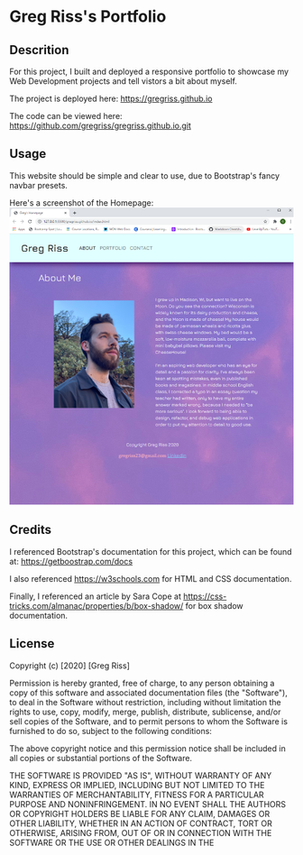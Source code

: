 # Greg Riss's Portfolio

## Descrition

For this project, I built and deployed a responsive portfolio to showcase my Web Development projects and tell vistors a bit about myself. 

The project is deployed here: https://gregriss.github.io

The code can be viewed here: https://github.com/gregriss/gregriss.github.io.git

## Usage

This website should be simple and clear to use, due to Bootstrap's fancy navbar presets.

Here's a screenshot of the Homepage:
![Greg's Homepage](assets/images/homepage-screenshot.png)

## Credits

I referenced Bootstrap's documentation for this project, which can be found at:
https://getboostrap.com/docs

I also referenced https://w3schools.com for HTML and CSS documentation.

Finally, I referenced an article by Sara Cope at https://css-tricks.com/almanac/properties/b/box-shadow/ for box shadow documentation.

## License

Copyright (c) [2020] [Greg Riss]

Permission is hereby granted, free of charge, to any person obtaining a copy
of this software and associated documentation files (the "Software"), to deal
in the Software without restriction, including without limitation the rights
to use, copy, modify, merge, publish, distribute, sublicense, and/or sell
copies of the Software, and to permit persons to whom the Software is
furnished to do so, subject to the following conditions:

The above copyright notice and this permission notice shall be included in all
copies or substantial portions of the Software.

THE SOFTWARE IS PROVIDED "AS IS", WITHOUT WARRANTY OF ANY KIND, EXPRESS OR
IMPLIED, INCLUDING BUT NOT LIMITED TO THE WARRANTIES OF MERCHANTABILITY,
FITNESS FOR A PARTICULAR PURPOSE AND NONINFRINGEMENT. IN NO EVENT SHALL THE
AUTHORS OR COPYRIGHT HOLDERS BE LIABLE FOR ANY CLAIM, DAMAGES OR OTHER
LIABILITY, WHETHER IN AN ACTION OF CONTRACT, TORT OR OTHERWISE, ARISING FROM,
OUT OF OR IN CONNECTION WITH THE SOFTWARE OR THE USE OR OTHER DEALINGS IN THE
